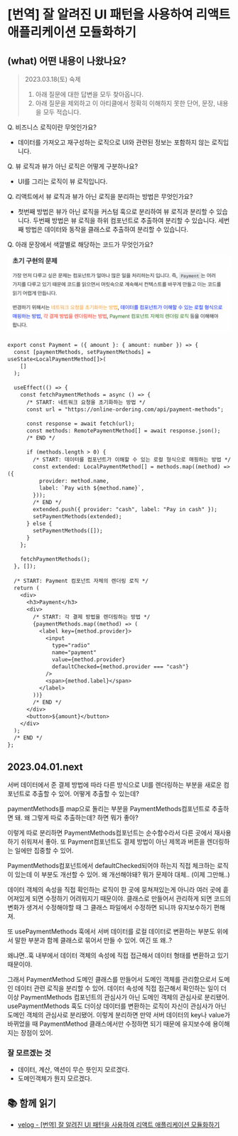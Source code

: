 # [번역] 잘 알려진 UI 패턴을 사용하여 리액트 애플리케이션 모듈화하기

## (what) 어떤 내용이 나왔나요?

> 2023.03.18(토) 숙제
>
> 1. 아래 질문에 대한 답변을 모두 찾아옵니다.
> 2. 아래 질문을 제외하고 이 아티클에서 정확히 이해하지 못한 단어, 문장, 내용을 모두 적습니다.

Q. 비즈니스 로직이란 무엇인가요?

- 데이터를 가져오고 재구성하는 로직으로 UI와 관련된 정보는 포함하지 않는 로직입니다.

Q. 뷰 로직과 뷰가 아닌 로직은 어떻게 구분하나요?

- UI를 그리는 로직이 뷰 로직입니다.

Q. 리액트에서 뷰 로직과 뷰가 아닌 로직을 분리하는 방법은 무엇인가요?

- 첫번째 방법은 뷰가 아닌 로직을 커스텀 훅으로 분리하여 뷰 로직과 분리할 수 있습니다. 두번째 방법은 뷰 로직을 하위 컴포넌트로 추출하여 분리할 수 있습니다. 세번째 방법은 데이터와 동작을 클래스로 추출하여 분리할 수 있습니다.

Q. 아래 문장에서 색깔별로 해당하는 코드가 무엇인가요?

![](images/2023-03-18-18-04-06.png)

```tsx
export const Payment = ({ amount }: { amount: number }) => {
  const [paymentMethods, setPaymentMethods] = useState<LocalPaymentMethod[]>(
    []
  );

  useEffect(() => {
    const fetchPaymentMethods = async () => {
      /* START: 네트워크 요청을 초기화하는 방법 */
      const url = "https://online-ordering.com/api/payment-methods";

      const response = await fetch(url);
      const methods: RemotePaymentMethod[] = await response.json();
      /* END */

      if (methods.length > 0) {
        /* START: 데이터를 컴포넌트가 이해할 수 있는 로컬 형식으로 매핑하는 방법 */
        const extended: LocalPaymentMethod[] = methods.map((method) => ({
          provider: method.name,
          label: `Pay with ${method.name}`,
        }));
        /* END */
        extended.push({ provider: "cash", label: "Pay in cash" });
        setPaymentMethods(extended);
      } else {
        setPaymentMethods([]);
      }
    };

    fetchPaymentMethods();
  }, []);

  /* START: Payment 컴포넌트 자체의 렌더링 로직 */
  return (
    <div>
      <h3>Payment</h3>
      <div>
        /* START: 각 결제 방법을 렌더링하는 방법 */
        {paymentMethods.map((method) => (
          <label key={method.provider}>
            <input
              type="radio"
              name="payment"
              value={method.provider}
              defaultChecked={method.provider === "cash"}
            />
            <span>{method.label}</span>
          </label>
        ))}
        /* END */
      </div>
      <button>${amount}</button>
    </div>
  );
  /* END */
};
```

## 2023.04.01.next

서버 데이터에서 준 결제 방법에 따라 다른 방식으로 UI를 렌더링하는 부분을 새로운 컴포넌트로 추출할 수 있어. 어떻게 추출할 수 있는데?

paymentMethods를 map으로 돌리는 부분을 PaymentMethods컴포넌트로 추출하면 돼. 왜 그렇게 따로 추출하는데? 하면 뭐가 좋아?

이렇게 따로 분리하면 PaymentMethods컴포넌트는 순수함수라서 다른 곳에서 재사용하기 쉬워져서 좋아. 또 Payment컴포넌트도 결제 방법이 아닌 제목과 버튼을 렌더링하는 일에만 집중할 수 있어.

PaymentMethods컴포넌트에서 defaultChecked되어야 하는지 직접 체크하는 로직이 있는데 이 부분도 개선할 수 있어. 왜 개선해야돼? 뭐가 문제야 대체.. (이제 그만해..)

데이터 객체의 속성을 직접 확인하는 로직이 한 곳에 뭉쳐져있는게 아니라 여러 곳에 흩어져있게 되면 수정하기 어려워지기 때문이야. 클래스로 만들어서 관리하게 되면 코드의 변화가 생겨서 수정해야할 때 그 클래스 파일에서 수정하면 되니까 유지보수하기 편해져.

또 usePaymentMethods 훅에서 서버 데이터를 로컬 데이터로 변환하는 부분도 위에서 말한 부분과 함께 클래스로 묶어서 만들 수 있어. 여긴 또 왜..?

왜냐면..훅 내부에서 데이터 객체의 속성에 직접 접근해서 데이터 형태를 변환하고 있기 때문이야.

그래서 PaymentMethod 도메인 클래스를 만들어서 도메인 객체를 관리함으로서 도메인 데이터 관련 로직을 분리할 수 있어. 데이터 속성에 직접 접근해서 확인하는 일이 더 이상 PaymentMethods 컴포넌트의 관심사가 아닌 도메인 객체의 관심사로 분리됐어. usePaymentMethods 훅도 더이상 데이터를 변환하는 로직이 자신이 관심사가 아닌 도메인 객체의 관심사로 분리됐어. 이렇게 분리하면 만약 서버 데이터의 key나 value가 바뀌었을 때 PaymentMethod 클래스에서만 수정하면 되기 때문에 유지보수에 용이해지는 장점이 있어.

### 잘 모르겠는 것

- 데이터, 계산, 액션이 무슨 뜻인지 모르겠다.
- 도메인객체가 뭔지 모르겠다.

## 📚 함께 읽기

- [velog - [번역] 잘 알려진 UI 패턴을 사용하여 리액트 애플리케이션 모듈화하기](https://velog.io/@eunbinn/modularizing-react-apps#%EC%83%88%EB%A1%9C%EC%9A%B4-%EA%B5%AC%EC%A1%B0%EC%9D%98-%EC%9D%B4%EC%A0%90%EB%93%A4)
